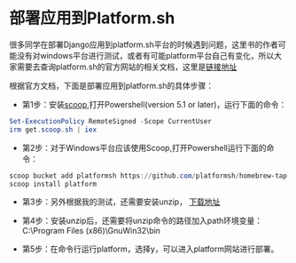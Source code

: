 # 部署应用到Platform.sh

很多同学在部署Django应用到platform.sh平台的时候遇到问题，这里书的作者可能没有对windows平台进行测试，或者有可能platform平台自己有变化，所以大家需要去查询platform.sh的官方网站的相关文档，这里是[链接地址](https://docs.platform.sh/administration/cli.html)

根据官方文档，下面是部署应用到platform.sh的具体步骤：

- 第1步：安装[scoop](https://scoop.sh/),打开Powershell(version 5.1 or later)，运行下面的命令：

```powershell
Set-ExecutionPolicy RemoteSigned -Scope CurrentUser
irm get.scoop.sh | iex
```

- 第2步：对于Windows平台应该使用Scoop,打开Powershell运行下面的命令：

```powershell
scoop bucket add platformsh https://github.com/platformsh/homebrew-tap.git
scoop install platform
```

- 第3步：另外根据我的测试，还需要安装unzip， [下载地址](https://sourceforge.net/projects/gnuwin32/files/unzip/5.51-1/unzip-5.51-1.exe/download?use_mirror=nchc&download=)

- 第4步：安装unzip后，还需要将unzip命令的路径加入path环境变量：
C:\Program Files (x86)\GnuWin32\bin

- 第5步：在命令行运行platform，选择y，可以进入platform网站进行部署。
